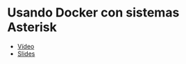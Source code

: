# Usando Docker con sistemas Asterisk

* [Vídeo](http://www.voip2day.com/es/2015/conferencias/usando-docker-en-sistemas-asterisk)
* [Slides](http://www.slideshare.net/voip2day/usando-docker-con-sistemas-asterisk-55541208)
